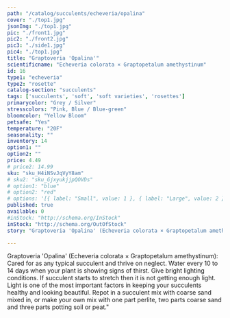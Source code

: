 ```yaml
---
path: "/catalog/succulents/echeveria/opalina"
cover: "./top1.jpg"
jsonImg: "./top1.jpg"
pic: "./front1.jpg"
pic2: "./front2.jpg"
pic3: "./side1.jpg"
pic4: "./top1.jpg"
title: "Graptoveria 'Opalina'"
scientificname: "Echeveria colorata × Graptopetalum amethystinum"
id: 16 
type1: "echeveria"
type2: "rosette"
catalog-section: "succulents"
tags: ['succulents', 'soft', 'soft varieties', 'rosettes']
primarycolor: "Grey / Silver"
stresscolors: "Pink, Blue / Blue-green"
bloomcolor: "Yellow Bloom"
petsafe: "Yes"
temperature: "20F"
seasonality: ""
inventory: 14
option1: ""
option2: ""
price: 4.49
# price2: 14.99
sku: "sku_H4iNSvJqVyY8am"
# sku2: "sku_GjxyukjjpQOVDs"
# option1: "blue"
# option2: "red"
# options: '[{ label: "Small", value: 1 }, { label: "Large", value: 2 }]'
published: true
available: 0
#inStock: "http://schema.org/InStock"
inStock: "http://schema.org/OutOfStock"
story: "Graptoveria 'Opalina' (Echeveria colorata × Graptopetalum amethystinum): "

---
```

Graptoveria 'Opalina' (Echeveria colorata × Graptopetalum amethystinum):  Cared for as any typical succulent and thrive on neglect. Water every 10 to 14 days when your plant is showing signs of thirst. Give bright lighting conditions. If succulent starts to stretch then it is not getting enough light. Light is one of the most important factors in keeping your succulents healthy and looking beautiful. Repot in a succulent mix with coarse sand mixed in, or make your own mix with one part perlite, two parts coarse sand and three parts potting soil or peat."